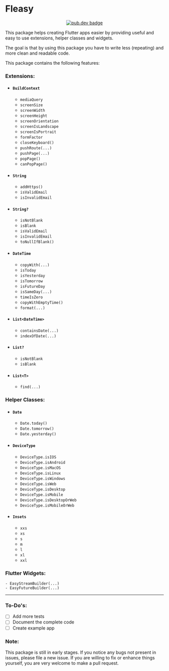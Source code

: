# Fleasy

<p align="center">
<a href="https://pub.dev/packages/fleasy"><img src="https://img.shields.io/pub/v/fleasy?color=informational" alt="pub.dev badge"></a>
</p>


This package helps creating Flutter apps easier by providing useful and easy to use extensions, helper classes and widgets.

The goal is that by using this package you have to write less (repeating) and more clean and readable code.

This package contains the following features:

### Extensions:
- #### `BuildContext`
    - `mediaQuery`
    - `screenSize`
    - `screenWidth`
    - `screenHeight`
    - `screenOrientation`
    - `screenIsLandscape`
    - `screenIsPortrait`
    - `formFactor`
    - `closeKeyboard()`
    - `pushRoute(...)`
    - `pushPage(...)`
    - `popPage()`
    - `canPopPage()`
    
- #### `String`
    - `addHttps()`
    - `isValidEmail`
    - `isInvalidEmail`
    
- #### `String?`
    - `isNotBlank`
    - `isBlank`
    - `isValidEmail`
    - `isInvalidEmail`
    - `toNullIfBlank()`

- #### `DateTime`
    - `copyWith(...)`
    - `isToday`
    - `isYesterday`
    - `isTomorrow`
    - `isFutureDay`
    - `isSameDay(...)`
    - `timeIsZero`
    - `copyWithEmptyTime()`
    - `format(...)`
    
- #### `List<DateTime>`
    - `containsDate(...)`
    - `indexOfDate(...)`
    
- #### `List?`
    - `isNotBlank`
    - `isBlank`

- #### `List<T>`
    - `find(...)`
        
        
### Helper Classes: 
- #### `Date`
    - `Date.today()`
    - `Date.tomorrow()`
    - `Date.yesterday()`
    
- #### `DeviceType`
    - `DeviceType.isIOS`
    - `DeviceType.isAndroid`
    - `DeviceType.isMacOS`
    - `DeviceType.isLinux`
    - `DeviceType.isWindows`
    - `DeviceType.isWeb`
    - `DeviceType.isDesktop`
    - `DeviceType.isMobile`
    - `DeviceType.isDesktopOrWeb`
    - `DeviceType.isMobileOrWeb`
    
- #### `Insets`
    - `xxs`
    - `xs`
    - `s`
    - `m`
    - `l`
    - `xl`
    - `xxl`
    
### Flutter Widgets: 
    - EasyStreamBuilder(...)
    - EasyFutureBuilder(...)
    
------

### To-Do's:
 - [ ] Add more tests
 - [ ] Document the complete code
 - [ ] Create example app
 
### Note:
This package is still in early stages.
If you notice any bugs not present in issues, please file a new issue. If you are willing to fix or enhance things yourself, you are very welcome to make a pull request.